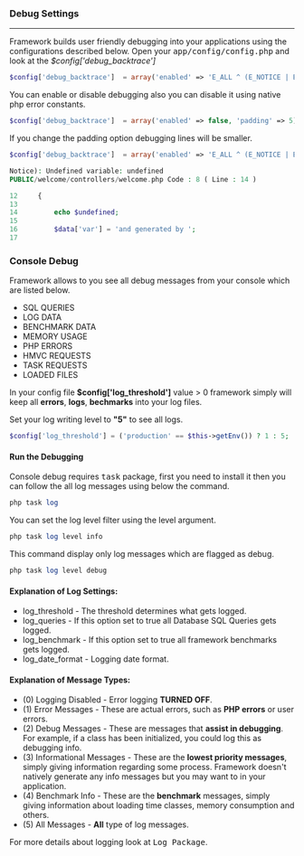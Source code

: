 ### Debug Settings

------

Framework builds user friendly debugging into your applications using the configurations described below. Open your <kbd>app/config/config.php</kbd> and look at the <var>$config['debug_backtrace']</var>

```php
$config['debug_backtrace']  = array('enabled' => 'E_ALL ^ (E_NOTICE | E_WARNING)', 'padding' => 5);
```
You can enable or disable debugging also you can disable it using native php error constants.

```php
$config['debug_backtrace']  = array('enabled' => false, 'padding' => 5)
```

If you change the padding option debugging lines will be smaller.

```php
$config['debug_backtrace']  = array('enabled' => 'E_ALL ^ (E_NOTICE | E_WARNING)', 'padding' => 3); (
```

```php
Notice): Undefined variable: undefined 
PUBLIC/welcome/controllers/welcome.php Code : 8 ( Line : 14 )

12     {   
13 
14         echo $undefined;
15         
16         $data['var'] = 'and generated by ';
17 
```

### Console Debug

Framework allows to you see all debug messages from your console which are listed below.

* SQL QUERIES
* LOG DATA
* BENCHMARK DATA
* MEMORY USAGE
* PHP ERRORS
* HMVC REQUESTS
* TASK REQUESTS
* LOADED FILES

In your config file <b>$config['log_threshold']</b> value > 0 framework simply will keep all <b>errors</b>, <b>logs</b>, <b>bechmarks</b> into your log files.

Set your log writing level to <b>"5"</b> to see all logs.

```php
$config['log_threshold'] = ('production' == $this->getEnv()) ? 1 : 5;
```

#### Run the Debugging

Console debug requires <kbd>task</kbd> package, first you need to install it then you can follow the all log messages using below the command.

```php
php task log
```
You can set the log level filter using the level argument.

```php
php task log level info
```

This command display only log messages which are flagged as debug.

```php
php task log level debug
```

#### Explanation of Log Settings:

* log_threshold - The threshold determines what gets logged.
* log_queries - If this option set to true all Database SQL Queries gets logged.
* log_benchmark - If this option set to true all framework benchmarks gets logged.
* log_date_format - Logging date format.

#### Explanation of Message Types:

* (0) Logging Disabled - Error logging <b>TURNED OFF</b>.
* (1) Error Messages - These are actual errors, such as <b>PHP errors</b> or user errors.
* (2) Debug Messages - These are messages that <b>assist in debugging</b>. For example, if a class has been initialized, you could log this as debugging info.
* (3) Informational Messages - These are the <b>lowest priority messages</b>, simply giving information regarding some process. Framework doesn't natively generate any info messages but you may want to in your application.
* (4) Benchmark Info - These are the <b>benchmark</b> messages, simply giving information about loading time classes, memory consumption and others.
* (5) All Messages  - <b>All</b> type of log messages.

For more details about logging look at <kbd>Log Package</kbd>.